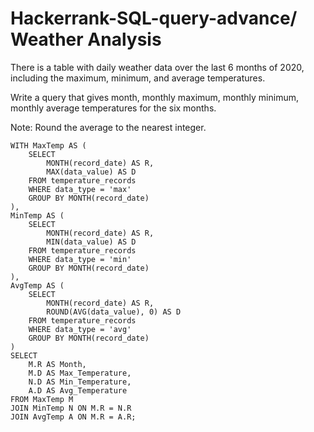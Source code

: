 # Hackerrank-SQL-query-advance/ Weather Analysis

There is a table with daily weather data over the last 6 months of 2020, including the maximum, minimum, and average temperatures.

Write a query that gives month, monthly maximum, monthly minimum, monthly average temperatures for the six months.

Note: Round the average to the nearest integer.

``` 
WITH MaxTemp AS (
    SELECT 
        MONTH(record_date) AS R, 
        MAX(data_value) AS D
    FROM temperature_records 
    WHERE data_type = 'max' 
    GROUP BY MONTH(record_date)
),
MinTemp AS (
    SELECT 
        MONTH(record_date) AS R, 
        MIN(data_value) AS D
    FROM temperature_records 
    WHERE data_type = 'min' 
    GROUP BY MONTH(record_date)
),
AvgTemp AS (
    SELECT 
        MONTH(record_date) AS R, 
        ROUND(AVG(data_value), 0) AS D
    FROM temperature_records 
    WHERE data_type = 'avg' 
    GROUP BY MONTH(record_date)
)
SELECT 
    M.R AS Month, 
    M.D AS Max_Temperature, 
    N.D AS Min_Temperature, 
    A.D AS Avg_Temperature
FROM MaxTemp M
JOIN MinTemp N ON M.R = N.R
JOIN AvgTemp A ON M.R = A.R;
```
